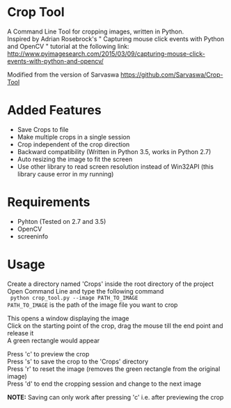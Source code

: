 # Crop Tool
A Command Line Tool for cropping images, written in Python.  
Inspired by Adrian Rosebrock's " Capturing mouse click events with Python and OpenCV " tutorial at the following link:  
http://www.pyimagesearch.com/2015/03/09/capturing-mouse-click-events-with-python-and-opencv/

Modified from the version of Sarvaswa
https://github.com/Sarvaswa/Crop-Tool

# Added Features
* Save Crops to file
* Make multiple crops in a single session
* Crop independent of the crop direction
* Backward compatibility (Written in Python 3.5, works in Python 2.7)
* Auto resizing the image to fit the screen
* Use other library to read screen resolution instead of Win32API (this library cause error in my running)

# Requirements
* Pyhton (Tested on 2.7 and 3.5)
* OpenCV
* screeninfo

# Usage
Create a directory named 'Crops' inside the root directory of the project  
Open Command Line and type the following command  
``` python crop_tool.py --image PATH_TO_IMAGE```  
```PATH_TO_IMAGE``` is the path of the image file you want to crop 

This opens a window displaying the image  
Click on the starting point of the crop, drag the mouse till the end point and release it  
A green rectangle would appear  

Press 'c' to preview the crop  
Press 's' to save the crop to the 'Crops' directory  
Press 'r' to reset the image (removes the green rectangle from the original image)  
Press 'd' to end the cropping session and change to the next image

**NOTE:** Saving can only work after pressing 'c' i.e. after previewing the crop
